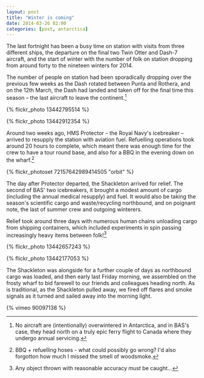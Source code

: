 ```yaml
---
layout: post
title: "Winter is coming"
date: 2014-03-26 02:00
categories: [post, antarctica]
---
```


The last fortnight has been a busy time on station with visits from three different ships, the departure on the final two Twin Otter and Dash-7 aircraft, and the start of winter with the number of folk on station dropping from around forty to the nineteen winters for 2014.

The number of people on station had been sporadically dropping over the previous few weeks as the Dash rotated between Punta and Rothera, and on the 12th March, the Dash had landed and taken off for the final time this season – the last aircraft to leave the continent.[^3]

{% flickr_photo 13442795514 %}

{% flickr_photo 13442912354 %}

Around two weeks ago, HMS Protector – the Royal Navy's icebreaker – arrived to resupply the station with aviation fuel. Refuelling operations took around 20 hours to complete, which meant there was enough time for the crew to have a tour round base, and also for a BBQ in the evening down on the wharf.[^1]

{% flickr_photoset 72157642989414505 "orbit" %}

The day after Protector departed, the Shackleton arrived for relief. The second of BAS' two icebreakers, it brought a modest amount of cargo (including the annual medical resupply) and fuel. It would also be taking the season's scientific cargo and waste/recycling northbound, and on poignant note, the last of summer crew and outgoing winterers.

Relief took around three days with numerous human chains unloading cargo from shipping containers, which included experiments in spin passing increasingly heavy items between folk![^2]

{% flickr_photo 13442657243 %}

{% flickr_photo 13442177053 %}

The Shackleton was alongside for a further couple of days as northbound cargo was loaded, and then early last Friday morning, we assembled on the frosty wharf to bid farewell to our friends and colleagues heading north. As is traditional, as the Shackleton pulled away, we fired off flares and smoke signals as it turned and sailed away into the morning light.

{% vimeo 90097138 %}

[^1]: BBQ + refuelling hoses - what could possibly go wrong? I'd also forgotton how much I missed the smell of woodsmoke.
[^2]: Any object thrown with reasonable accuracy _must_ be caught...
[^3]: No aircraft are (intentionally) overwintered in Antarctica, and in BAS's case, they head north on a truly epic ferry flight to Canada where they undergo annual servicing.
